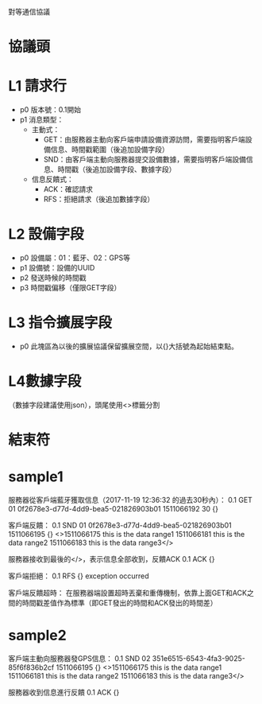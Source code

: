 ﻿對等通信協議

# 協議頭<kp>

# L1 請求行
- p0 版本號：0.1開始
- p1 消息類型：
  - 主動式：
    - GET：由服務器主動向客戶端申請設備資源訪問，需要指明客戶端設備信息、時間戳範圍（後追加設備字段）
    - SND：由客戶端主動向服務器提交設備數據，需要指明客戶端設備信息、時間戳（後追加設備字段、數據字段）
  - 信息反饋式：
    - ACK：確認請求
    - RFS：拒絕請求（後追加數據字段）

# L2 設備字段
- p0 設備屬：01：藍牙、02：GPS等
- p1 設備號：設備的UUID
- p2 發送時候的時間戳
- p3 時間戳偏移（僅限GET字段）

# L3 指令擴展字段
- p0 此塊區為以後的擴展協議保留擴展空間，以{}大括號為起始結束點。

# L4數據字段
（數據字段建議使用json），頭尾使用<>標籤分割

# 結束符</kp>

# sample1
服務器從客戶端藍牙獲取信息（2017-11-19 12:36:32 的過去30秒內）：
<kp>
0.1 GET
01 0f2678e3-d77d-4dd9-bea5-021826903b01 1511066192 30
{}
</kp>

客戶端反饋：
<kp>
0.1 SND
01 0f2678e3-d77d-4dd9-bea5-021826903b01 1511066195
{}
<>1511066175 this is the data range1
1511066181 this is the data range2
1511066183 this is the data range3</>
</kp>

服務器接收到最後的</>，表示信息全部收到，反饋ACK
<kp>
0.1 ACK
{}
</kp>

客戶端拒絕：
<kp>
0.1 RFS
{}
exception occurred
</kp>

客戶端反饋超時：
在服務器端設置超時丟棄和重傳機制，依靠上面GET和ACK之間的時間戳差值作為標準（即GET發出的時間和ACK發出的時間差）

# sample2
客戶端主動向服務器發GPS信息：
<kp>
0.1 SND
02 351e6515-6543-4fa3-9025-85f6f836b2cf 1511066195
{}
<>1511066175 this is the data range1
1511066181 this is the data range2
1511066183 this is the data range3</>
</kp>

服務器收到信息進行反饋
<kp>
0.1 ACK
{}
</kp>